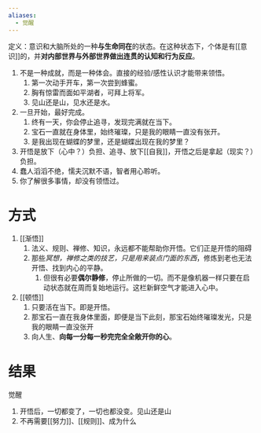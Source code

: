 ```yaml
---
aliases:
  - 觉醒
---
```

定义：意识和大脑所处的一种**与生命同在**的状态。在这种状态下，个体是有[[意识]]的，并**对内部世界与外部世界做出连贯的认知和行为反应**。

1. 不是一种成就，而是一种体会。直接的经验/感性认识才能带来领悟。
	1. 第一次动手开车，第一次尝到蜂蜜。
	2. 胸有惊雷而面如平湖者，可拜上将军。
	3. 见山还是山，见水还是水。
2. 一旦开始，最好完成。
	1. 终有一天，你会停止追寻，发现完满就在当下。
	2. 宝石一直就在身体里，始终璀璨，只是我的眼睛一直没有张开。
	3. 是我出现在蝴蝶的梦里，还是蝴蝶出现在我的梦里？
3. 开悟是放下（心中？）负担、追寻、放下[[自我]]，开悟之后是拿起（现实？）负担。
4. 蠢人滔滔不绝，懦夫沉默不语，智者用心聆听。
5. 你了解很多事情，却没有领悟过。

# 方式
1. [[渐悟]] 
	1. 法义、规则、禅修、知识，永远都不能帮助你开悟。它们正是开悟的阻碍
	2. 那些*冥想，禅修之类的技艺，只是用来装点门面的东西*，修炼到老也无法开悟、找到内心的平静。
		1. 但很有必要**偶尔静修**，停止所做的一切。而不是像机器一样只要在启动状态就在周而复始地运行。这栏新鲜空气才能进入心中。
2. [[顿悟]] 
	1. 只要活在当下。即是开悟。
	2. 那宝石一直在我身体里面，即便是当下此刻，那宝石始终璀璨发光，只是我的眼睛一直没张开
	3. 向人生、**向每一分每一秒完完全全敞开你的心**。
# 结果
觉醒
1. 开悟后，一切都变了，一切也都没变。见山还是山
2. 不再需要[[努力]]、[[规则]]、成为什么